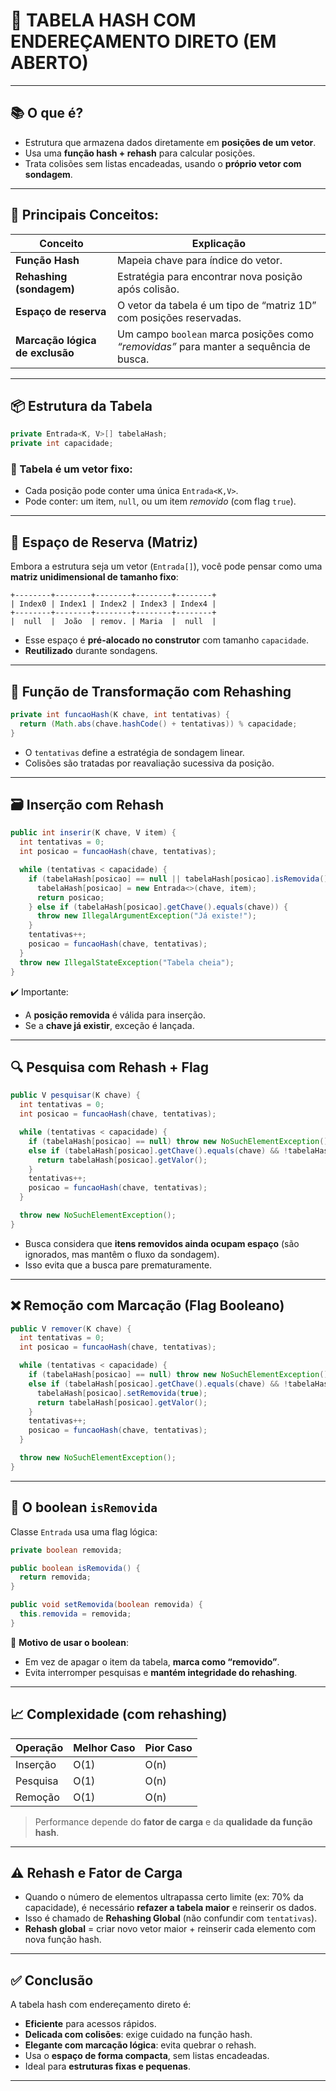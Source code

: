 # 🔁 TABELA HASH COM ENDEREÇAMENTO DIRETO (EM ABERTO)

---

## 📚 O que é?

* Estrutura que armazena dados diretamente em **posições de um vetor**.
* Usa uma **função hash + rehash** para calcular posições.
* Trata colisões sem listas encadeadas, usando o **próprio vetor com sondagem**.

---

## 🔩 Principais Conceitos:

| Conceito                        | Explicação                                                                             |
| ------------------------------- | -------------------------------------------------------------------------------------- |
| **Função Hash**                 | Mapeia chave para índice do vetor.                                                     |
| **Rehashing (sondagem)**        | Estratégia para encontrar nova posição após colisão.                                   |
| **Espaço de reserva**           | O vetor da tabela é um tipo de “matriz 1D” com posições reservadas.                    |
| **Marcação lógica de exclusão** | Um campo `boolean` marca posições como *“removidas”* para manter a sequência de busca. |

---

## 📦 Estrutura da Tabela

```java
private Entrada<K, V>[] tabelaHash;
private int capacidade;
```

### 🎯 Tabela é um vetor fixo:

* Cada posição pode conter uma única `Entrada<K,V>`.
* Pode conter: um item, `null`, ou um item *removido* (com flag `true`).

---

## 🧠 Espaço de Reserva (Matriz)

Embora a estrutura seja um vetor (`Entrada[]`), você pode pensar como uma **matriz unidimensional de tamanho fixo**:

```
+--------+--------+--------+--------+--------+
| Index0 | Index1 | Index2 | Index3 | Index4 |
+--------+--------+--------+--------+--------+
|  null  |  João  | remov. | Maria  |  null  |
```

* Esse espaço é **pré-alocado no construtor** com tamanho `capacidade`.
* **Reutilizado** durante sondagens.

---

## 🔄 Função de Transformação com Rehashing

```java
private int funcaoHash(K chave, int tentativas) {
  return (Math.abs(chave.hashCode() + tentativas)) % capacidade;
}
```

* O `tentativas` define a estratégia de sondagem linear.
* Colisões são tratadas por reavaliação sucessiva da posição.

---

## 🗃️ Inserção com Rehash

```java
public int inserir(K chave, V item) {
  int tentativas = 0;
  int posicao = funcaoHash(chave, tentativas);

  while (tentativas < capacidade) {
    if (tabelaHash[posicao] == null || tabelaHash[posicao].isRemovida()) {
      tabelaHash[posicao] = new Entrada<>(chave, item);
      return posicao;
    } else if (tabelaHash[posicao].getChave().equals(chave)) {
      throw new IllegalArgumentException("Já existe!");
    }
    tentativas++;
    posicao = funcaoHash(chave, tentativas);
  }
  throw new IllegalStateException("Tabela cheia");
}
```

✔️ Importante:

* A **posição removida** é válida para inserção.
* Se a **chave já existir**, exceção é lançada.

---

## 🔍 Pesquisa com Rehash + Flag

```java
public V pesquisar(K chave) {
  int tentativas = 0;
  int posicao = funcaoHash(chave, tentativas);

  while (tentativas < capacidade) {
    if (tabelaHash[posicao] == null) throw new NoSuchElementException();
    else if (tabelaHash[posicao].getChave().equals(chave) && !tabelaHash[posicao].isRemovida()) {
      return tabelaHash[posicao].getValor();
    }
    tentativas++;
    posicao = funcaoHash(chave, tentativas);
  }

  throw new NoSuchElementException();
}
```

* Busca considera que **itens removidos ainda ocupam espaço** (são ignorados, mas mantêm o fluxo da sondagem).
* Isso evita que a busca pare prematuramente.

---

## ❌ Remoção com Marcação (Flag Booleano)

```java
public V remover(K chave) {
  int tentativas = 0;
  int posicao = funcaoHash(chave, tentativas);

  while (tentativas < capacidade) {
    if (tabelaHash[posicao] == null) throw new NoSuchElementException();
    else if (tabelaHash[posicao].getChave().equals(chave) && !tabelaHash[posicao].isRemovida()) {
      tabelaHash[posicao].setRemovida(true);
      return tabelaHash[posicao].getValor();
    }
    tentativas++;
    posicao = funcaoHash(chave, tentativas);
  }

  throw new NoSuchElementException();
}
```

---

## 🔐 O boolean `isRemovida`

Classe `Entrada` usa uma flag lógica:

```java
private boolean removida;

public boolean isRemovida() {
  return removida;
}

public void setRemovida(boolean removida) {
  this.removida = removida;
}
```

📌 **Motivo de usar o boolean**:

* Em vez de apagar o item da tabela, **marca como “removido”**.
* Evita interromper pesquisas e **mantém integridade do rehashing**.

---

## 📈 Complexidade (com rehashing)

| Operação | Melhor Caso | Pior Caso |
| -------- | ----------- | --------- |
| Inserção | O(1)        | O(n)      |
| Pesquisa | O(1)        | O(n)      |
| Remoção  | O(1)        | O(n)      |

> Performance depende do **fator de carga** e da **qualidade da função hash**.

---

## ⚠️ Rehash e Fator de Carga

* Quando o número de elementos ultrapassa certo limite (ex: 70% da capacidade), é necessário **refazer a tabela maior** e reinserir os dados.
* Isso é chamado de **Rehashing Global** (não confundir com `tentativas`).
* **Rehash global** = criar novo vetor maior + reinserir cada elemento com nova função hash.

---

## ✅ Conclusão

A tabela hash com endereçamento direto é:

* **Eficiente** para acessos rápidos.
* **Delicada com colisões**: exige cuidado na função hash.
* **Elegante com marcação lógica**: evita quebrar o rehash.
* Usa o **espaço de forma compacta**, sem listas encadeadas.
* Ideal para **estruturas fixas e pequenas**.

---

